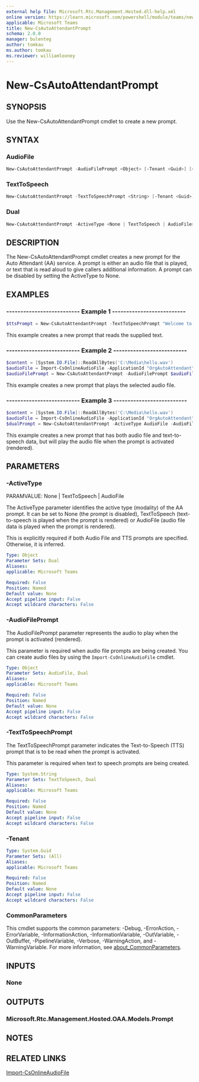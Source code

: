 ```yaml
---
external help file: Microsoft.Rtc.Management.Hosted.dll-help.xml
online version: https://learn.microsoft.com/powershell/module/teams/new-csautoattendantprompt
applicable: Microsoft Teams
title: New-CsAutoAttendantPrompt
schema: 2.0.0
manager: bulenteg
author: tomkau
ms.author: tomkau
ms.reviewer: williamlooney
---
```


# New-CsAutoAttendantPrompt

## SYNOPSIS
Use the New-CsAutoAttendantPrompt cmdlet to create a new prompt.

## SYNTAX

### AudioFile
```powershell
New-CsAutoAttendantPrompt -AudioFilePrompt <Object> [-Tenant <Guid>] [<CommonParameters>]
```

### TextToSpeech
```powershell
New-CsAutoAttendantPrompt -TextToSpeechPrompt <String> [-Tenant <Guid>] [<CommonParameters>]
```

### Dual
```powershell
New-CsAutoAttendantPrompt -ActiveType <None | TextToSpeech | AudioFile> -AudioFilePrompt <Object> -TextToSpeechPrompt <String> [-Tenant <Guid>] [<CommonParameters>]
```

## DESCRIPTION
The New-CsAutoAttendantPrompt cmdlet creates a new prompt for the Auto Attendant (AA) service. A prompt is either an audio file that is played, or text that is read aloud to give callers additional information. A prompt can be disabled by setting the ActiveType to None.

## EXAMPLES

### -------------------------- Example 1 --------------------------
```powershell
$ttsPrompt = New-CsAutoAttendantPrompt -TextToSpeechPrompt "Welcome to Contoso!"
```

This example creates a new prompt that reads the supplied text.

### -------------------------- Example 2 --------------------------
```powershell
$content = [System.IO.File]::ReadAllBytes('C:\Media\hello.wav')
$audioFile = Import-CsOnlineAudioFile -ApplicationId "OrgAutoAttendant" -FileName "hello.wav" -Content $content
$audioFilePrompt = New-CsAutoAttendantPrompt -AudioFilePrompt $audioFile
```

This example creates a new prompt that plays the selected audio file.

### -------------------------- Example 3 --------------------------
```powershell
$content = [System.IO.File]::ReadAllBytes('C:\Media\hello.wav')
$audioFile = Import-CsOnlineAudioFile -ApplicationId "OrgAutoAttendant" -FileName "hello.wav" -Content $content
$dualPrompt = New-CsAutoAttendantPrompt -ActiveType AudioFile -AudioFilePrompt $audioFile -TextToSpeechPrompt "Welcome to Contoso!"
```

This example creates a new prompt that has both audio file and text-to-speech data, but will play the audio file when the prompt is activated (rendered).

## PARAMETERS

### -ActiveType
PARAMVALUE: None | TextToSpeech | AudioFile

The ActiveType parameter identifies the active type (modality) of the AA prompt. It can be set to None (the prompt is disabled), TextToSpeech (text-to-speech is played when the prompt is rendered) or AudioFile (audio file data is played when the prompt is rendered).

This is explicitly required if both Audio File and TTS prompts are specified. Otherwise, it is inferred.

```yaml
Type: Object
Parameter Sets: Dual
Aliases:
applicable: Microsoft Teams

Required: False
Position: Named
Default value: None
Accept pipeline input: False
Accept wildcard characters: False
```

### -AudioFilePrompt
The AudioFilePrompt parameter represents the audio to play when the prompt is activated (rendered).

This parameter is required when audio file prompts are being created. You can create audio files by using the `Import-CsOnlineAudioFile` cmdlet.

```yaml
Type: Object
Parameter Sets: AudioFile, Dual
Aliases:
applicable: Microsoft Teams

Required: False
Position: Named
Default value: None
Accept pipeline input: False
Accept wildcard characters: False
```

### -TextToSpeechPrompt
The TextToSpeechPrompt parameter indicates the Text-to-Speech (TTS) prompt that is to be read when the prompt is activated.

This parameter is required when text to speech prompts are being created.

```yaml
Type: System.String
Parameter Sets: TextToSpeech, Dual
Aliases:
applicable: Microsoft Teams

Required: False
Position: Named
Default value: None
Accept pipeline input: False
Accept wildcard characters: False
```

### -Tenant

```yaml
Type: System.Guid
Parameter Sets: (All)
Aliases:
applicable: Microsoft Teams

Required: False
Position: Named
Default value: None
Accept pipeline input: False
Accept wildcard characters: False
```

### CommonParameters
This cmdlet supports the common parameters: -Debug, -ErrorAction, -ErrorVariable, -InformationAction, -InformationVariable, -OutVariable, -OutBuffer, -PipelineVariable, -Verbose, -WarningAction, and -WarningVariable. For more information, see [about_CommonParameters](https://go.microsoft.com/fwlink/?LinkID=113216).

## INPUTS

### None

## OUTPUTS

### Microsoft.Rtc.Management.Hosted.OAA.Models.Prompt

## NOTES

## RELATED LINKS

[Import-CsOnlineAudioFile](https://learn.microsoft.com/powershell/module/teams/import-csonlineaudiofile)
